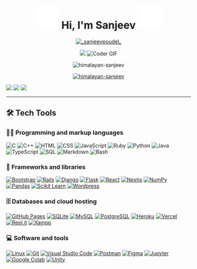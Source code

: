 ## <h1 align="center"> <img src="https://github.com/Kathryn-Jie/Kathryn-Jie/blob/main/wave.gif" width="65px" height="65px"/> Hi, I'm Sanjeev <img src="https://github.com/Kathryn-Jie/Kathryn-Jie/blob/main/wave.gif" width="65px" height="65px"/>
</h1>


<p align="center"> 
<a href="https://twitter.com/_sanjeevpoudel_" target="blank"><img src="https://img.shields.io/twitter/follow/_sanjeevpoudel_?color=1DA1F2&logo=twitter&style=for-the-badge" alt="_sanjeevpoudel_" /></a>
</p>

<p align="center">
  <a ><img src="https://readme-typing-svg.herokuapp.com/?lines=Passionate+Learner;Freelance+Developer;&font=Fira%20Code&center=true&width=440&height=45&color=f75c7e&vCenter=true&size=22"></a>
 <img src="https://media.giphy.com/media/SWoSkN6DxTszqIKEqv/giphy.gif" alt="Coder GIF" width="120" height="120">
<br>
</p>

<p align="center"> <img src="https://komarev.com/ghpvc/?username=himalayan-sanjeev&label=Profile%20views&color=0e75b6&style=flat" alt="himalayan-sanjeev" /> </p>

<p align="center"> <a href="https://github.com/ryo-ma/github-profile-trophy"><img src="https://github-profile-trophy.vercel.app/?username=himalayan-sanjeev" alt="himalayan-sanjeev" /></a> 
</p>


<p>
  <img width="35%" src="https://github-readme-stats.vercel.app/api?username=himalayan-sanjeev&show_icons=true&layout=compact&theme=white" />
  <img width="32%" src="https://github-readme-streak-stats.herokuapp.com/?user=himalayan-sanjeev&show_icons=true&layout=compact&theme=white" />
  <img width="32%" src="https://github-readme-stats.vercel.app/api/top-langs?username=himalayan-sanjeev&show_icons=true&layout=compact&theme=white" />
</p>

---

## 🛠️ Tech Tools


### 👨‍💻 Programming and markup languages
<p align="left"> 
<img alt="C" src="https://custom-icon-badges.herokuapp.com/badge/C-03599C.svg?logo=c-in-hexagon&logoColor=white">
<img alt="C++" src="https://custom-icon-badges.herokuapp.com/badge/C++-9C033A.svg?logo=cpp2&logoColor=white">
<img alt="HTML" src="https://img.shields.io/badge/HTML-E34F26.svg?logo=html5&logoColor=white">
<img alt="CSS" src="https://img.shields.io/badge/CSS-1572B6.svg?logo=css3&logoColor=white">
<img alt="JavaScript" src="https://img.shields.io/badge/JavaScript-F7DF1E.svg?logo=javascript&logoColor=black">
<img alt="Ruby" src="https://img.shields.io/badge/Ruby-CC342D.svg?logo=ruby&logoColor=white">
<img alt="Python" src="https://img.shields.io/badge/Python-14354C.svg?logo=python&logoColor=white">
<img alt="Java" src="https://custom-icon-badges.herokuapp.com/badge/Java-007396.svg?logo=java&logoColor=white">
<img alt="TypeScript" src="https://img.shields.io/badge/TypeScript-007ACC.svg?logo=typescript&logoColor=white">
<img alt="SQL" src="https://custom-icon-badges.herokuapp.com/badge/SQL-025E8C.svg?logo=database&logoColor=white">
<img alt="Markdown" src="https://img.shields.io/badge/Markdown-000000.svg?logo=markdown&logoColor=white">
<img alt="Bash" src="https://img.shields.io/badge/Bash-121011.svg?logo=gnu-bash&logoColor=white">
</p>

### 🧰 Frameworks and libraries
<p align="left"> 
  <a href="#"><img alt="Bootstrap" src="https://img.shields.io/badge/Bootstrap-7952B3.svg?logo=bootstrap&logoColor=white"></a>
  <a href="#"><img alt="Rails" src="https://img.shields.io/badge/Rails-CC0000?logo=ruby-on-rails&logoColor=white"></a>
  <a href="#"><img alt="Django" src="https://img.shields.io/badge/Django-092e20?logo=django&logoColor=white"></a>
  <a href="#"><img alt="Flask" src="https://img.shields.io/badge/Flask-000000?logo=flask&logoColor=white"></a>    
  <a href="#"><img alt="React" src="https://img.shields.io/badge/React-20232a.svg?logo=react&logoColor=%2361DAFB"></a>
  <a href="#"><img alt="Nextjs" src="https://cdn.worldvectorlogo.com/logos/nextjs-2.svg" width="50" height="20" /></a>
   <a href="#"><img alt="NumPy" src="https://img.shields.io/badge/Numpy-013243.svg?logo=numpy&logoColor=white"></a>
   <a href="#"><img alt="Pandas" src="https://img.shields.io/badge/Pandas-150458.svg?logo=pandas&logoColor=white"></a>
   <a href="#"><img alt="Scikit Learn" src="https://img.shields.io/badge/Scikitlearn-F7931E?logo=scikitlearn&logoColor=white" width="80" height="20" ></a>
   <a href="#"><img alt="Wordpress" src="https://img.shields.io/badge/Wordpress-21759B?logo=wordpress&logoColor=white"></a>
</p>

### 🗄️ Databases and cloud hosting
<p align="left"> 
    <a href="#"><img alt="GitHub Pages" src="https://img.shields.io/badge/GitHub%20Pages-327FC7.svg?logo=github&logoColor=white"></a>
    <a href="#"><img alt="SQLite" src ="https://img.shields.io/badge/SQLite-07405e.svg?logo=sqlite&logoColor=white"></a>
    <a href="#"><img alt="MySQL" src="https://img.shields.io/badge/MySQL-00f.svg?logo=mysql&logoColor=white"></a>
    <a href="#"><img alt="PostgreSQL" src ="https://img.shields.io/badge/PostgreSQL-316192.svg?logo=postgresql&logoColor=white"></a>
    <a href="#"><img alt="Heroku" src="https://img.shields.io/badge/Heroku-430098.svg?logo=heroku&logoColor=white"></a>
    <a href="#"><img alt="Vercel" src="https://img.shields.io/badge/Vercel-000000.svg?logo=vercel&logoColor=white"></a>
    <a href="#"><img alt="Repl.it" src="https://img.shields.io/badge/Repl.it-0D101E.svg?logo=Replit&logoColor=white"></a>
    <a href="#"><img alt="Xampp" src="https://img.shields.io/badge/Xampp%20-%23430098.svg?logo=xampp&logoColor=white"></a>
</p>

### 💻 Software and tools
<p align="left"> 
    <a href="#"><img alt="Linux" src="https://img.shields.io/badge/Linux-FCC624?logo=linux&logoColor=black"></a>
    <a href="#"><img alt="Git" src="https://img.shields.io/badge/Git-F05033.svg?logo=git&logoColor=white"></a>
      <a href="#"><img alt="Visual Studio Code" src="https://img.shields.io/badge/Visual%20Studio%20Code-0078d7.svg?logo=visual-studio-code&logoColor=white"></a>
      <a href="#"><img alt="Postman" src="https://img.shields.io/badge/Postman-FF6C37?logo=postman&logoColor=white"></a>
      <a href="#"><img alt="Figma" src="https://img.shields.io/badge/Figma-F24E1E?logo=figma&logoColor=white"></a>
    <a href="#"><img alt="Jupyter" src="https://img.shields.io/badge/Jupyter-F37626.svg?logo=Jupyter&logoColor=white"></a>
    <a href="#"><img alt="Google Colab" src="https://img.shields.io/badge/Colab-F9AB00?logo=googlecolab&color=525252"></a>
    <a href="#"><img alt="Unity" src="https://img.shields.io/badge/Unity-100000?logo=unity&logoColor=white"></a>
</p>
